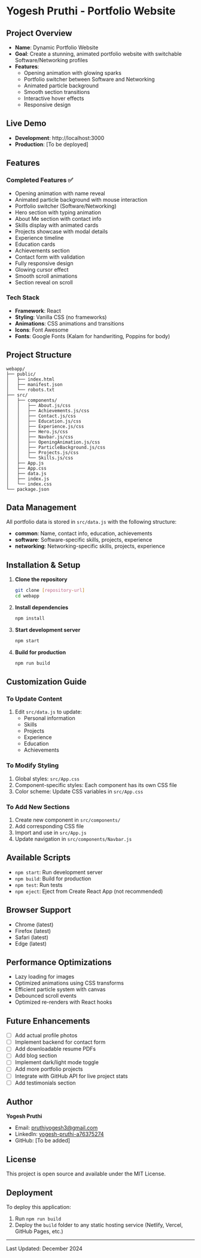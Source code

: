 # Yogesh Pruthi - Portfolio Website

## Project Overview
- **Name**: Dynamic Portfolio Website
- **Goal**: Create a stunning, animated portfolio website with switchable Software/Networking profiles
- **Features**: 
  - Opening animation with glowing sparks
  - Portfolio switcher between Software and Networking
  - Animated particle background
  - Smooth section transitions
  - Interactive hover effects
  - Responsive design

## Live Demo
- **Development**: http://localhost:3000
- **Production**: [To be deployed]

## Features

### Completed Features ✅
- Opening animation with name reveal
- Animated particle background with mouse interaction
- Portfolio switcher (Software/Networking)
- Hero section with typing animation
- About Me section with contact info
- Skills display with animated cards
- Projects showcase with modal details
- Experience timeline
- Education cards
- Achievements section
- Contact form with validation
- Fully responsive design
- Glowing cursor effect
- Smooth scroll animations
- Section reveal on scroll

### Tech Stack
- **Framework**: React
- **Styling**: Vanilla CSS (no frameworks)
- **Animations**: CSS animations and transitions
- **Icons**: Font Awesome
- **Fonts**: Google Fonts (Kalam for handwriting, Poppins for body)

## Project Structure
```
webapp/
├── public/
│   ├── index.html
│   ├── manifest.json
│   └── robots.txt
├── src/
│   ├── components/
│   │   ├── About.js/css
│   │   ├── Achievements.js/css
│   │   ├── Contact.js/css
│   │   ├── Education.js/css
│   │   ├── Experience.js/css
│   │   ├── Hero.js/css
│   │   ├── Navbar.js/css
│   │   ├── OpeningAnimation.js/css
│   │   ├── ParticleBackground.js/css
│   │   ├── Projects.js/css
│   │   └── Skills.js/css
│   ├── App.js
│   ├── App.css
│   ├── data.js
│   ├── index.js
│   └── index.css
└── package.json
```

## Data Management
All portfolio data is stored in `src/data.js` with the following structure:
- **common**: Name, contact info, education, achievements
- **software**: Software-specific skills, projects, experience
- **networking**: Networking-specific skills, projects, experience

## Installation & Setup

1. **Clone the repository**
   ```bash
   git clone [repository-url]
   cd webapp
   ```

2. **Install dependencies**
   ```bash
   npm install
   ```

3. **Start development server**
   ```bash
   npm start
   ```

4. **Build for production**
   ```bash
   npm run build
   ```

## Customization Guide

### To Update Content
1. Edit `src/data.js` to update:
   - Personal information
   - Skills
   - Projects
   - Experience
   - Education
   - Achievements

### To Modify Styling
1. Global styles: `src/App.css`
2. Component-specific styles: Each component has its own CSS file
3. Color scheme: Update CSS variables in `src/App.css`

### To Add New Sections
1. Create new component in `src/components/`
2. Add corresponding CSS file
3. Import and use in `src/App.js`
4. Update navigation in `src/components/Navbar.js`

## Available Scripts
- `npm start`: Run development server
- `npm build`: Build for production
- `npm test`: Run tests
- `npm eject`: Eject from Create React App (not recommended)

## Browser Support
- Chrome (latest)
- Firefox (latest)
- Safari (latest)
- Edge (latest)

## Performance Optimizations
- Lazy loading for images
- Optimized animations using CSS transforms
- Efficient particle system with canvas
- Debounced scroll events
- Optimized re-renders with React hooks

## Future Enhancements
- [ ] Add actual profile photos
- [ ] Implement backend for contact form
- [ ] Add downloadable resume PDFs
- [ ] Add blog section
- [ ] Implement dark/light mode toggle
- [ ] Add more portfolio projects
- [ ] Integrate with GitHub API for live project stats
- [ ] Add testimonials section

## Author
**Yogesh Pruthi**
- Email: pruthiyogesh3@gmail.com
- LinkedIn: [yogesh-pruthi-a76375274](https://www.linkedin.com/in/yogesh-pruthi-a76375274)
- GitHub: [To be added]

## License
This project is open source and available under the MIT License.

## Deployment
To deploy this application:
1. Run `npm run build`
2. Deploy the `build` folder to any static hosting service (Netlify, Vercel, GitHub Pages, etc.)

---

Last Updated: December 2024